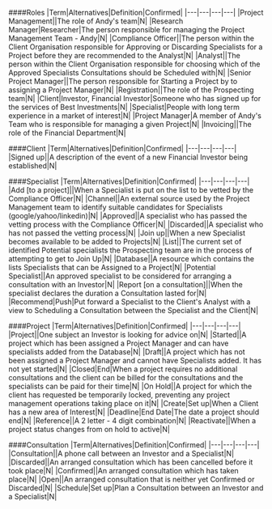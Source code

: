 ####Roles
|Term|Alternatives|Definition|Confirmed|
|---|---|---|---|
|Project Management||The role of Andy's team|N|
|Research Manager|Researcher|The person responsible for managing the Project Management Team - Andy|N|
|Compliance Officer||The person within the Client Organisation responsible for Approving or Discarding Specialists for a Project before they are recommended to the Analyst|N|
|Analyst||The person within the Client Organisation responsible for choosing which of the Approved Specialists Consultations should be Scheduled with|N|
|Senior Project Manager||The person responsible for Starting a Project by to assigning a Project Manager|N|
|Registration||The role of the Prospecting team|N|
|Client|Investor, Financial Investor|Someone who has signed up for the services of Best Investments|N|
|Specialist|People with long term experience in a market of interest|N|
|Project Manager|A member of Andy's Team who is responsible for managing a given Project|N|
|Invoicing||The role of the Financial Department|N|

####Client
|Term|Alternatives|Definition|Confirmed|
|---|---|---|---|
|Signed up||A description of the event of a new Financial Investor being established|N|

####Specialist
|Term|Alternatives|Definition|Confirmed|
|---|---|---|---|
|Add [to a project]||When a Specialist is put on the list to be vetted by the Compliance Officer|N|
|Channel||An external source used by the Project Management team to identify suitable candidates for Specialists (google/yahoo/linkedin)|N|
|Approved||A specialist who has passed the vetting process with the Compliance Officer|N|
|Discarded||A specialist who has not passed the vetting process|N|
|Join up||When a new Specialist becomes available to be added to Projects|N|
|List||The current set of identified Potential specialists the Prospecting team are in the process of attempting to get to Join Up|N|
|Database||A resource which contains the lists Specialists that can be Assigned to a Project|N|
|Potential Specialist||An approved specialist to be considered for arranging a consultation with an Investor|N|
|Report [on a consultation]||When the specialist declares the duration a Consultation lasted for|N|
|Recommend|Push|Put forward a Specialist to the Client's Analyst with a view to Scheduling a Consultation between the Specialist and the Client|N|

####Project
|Term|Alternatives|Definition|Confirmed|
|---|---|---|---|
|Project||One subject an Investor is looking for advice on|N|
|Started||A project which has been assigned a Project Manager and can have specialists added from the Database|N|
|Draft||A project which has not been assigned a Project Manager and cannot have Specialists added. It has not yet started|N|
|Closed|End|When a project requires no additional consultations and the client can be billed for the consultations and the specialists can be paid for their time|N|
|On Hold||A project for which the client has requested be temporarily locked, preventing any project management operations taking place on it|N|
|Create|Set up|When a Client has a new area of Interest|N|
|Deadline|End Date|The date a project should end|N|
|Reference||A 2 letter - 4 digit combination|N|
|Reactivate||When a project status changes from on hold to active|N|

####Consultation
|Term|Alternatives|Definition|Confirmed|
|---|---|---|---|
|Consultation||A phone call between an Investor and a Specialist|N|
|Discarded||An arranged consultation which has been cancelled before it took place|N|
|Confirmed||An arranged consultation which has taken place|N|
|Open||An arranged consultation that is neither yet Confirmed or Discarded|N|
|Schedule|Set up|Plan a Consultation between an Investor and a Specialist|N|